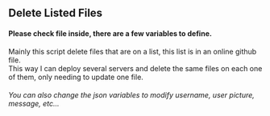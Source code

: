 ## Delete Listed Files  
#### Please check file inside, there are a few variables to define.  
  
Mainly this script delete files that are on a list, this list is in an online github file.  
This way I can deploy several servers and delete the same files on each one of them, only needing to update one file.  
  
###### You can also change the json variables to modify username, user picture, message, etc...
